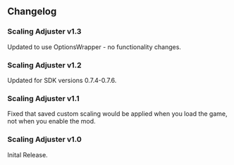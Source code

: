 ## Changelog

### Scaling Adjuster v1.3
Updated to use OptionsWrapper - no functionality changes.

### Scaling Adjuster v1.2
Updated for SDK versions 0.7.4-0.7.6.

### Scaling Adjuster v1.1
Fixed that saved custom scaling would be applied when you load the game, not when you enable the mod.

### Scaling Adjuster v1.0
Inital Release.
